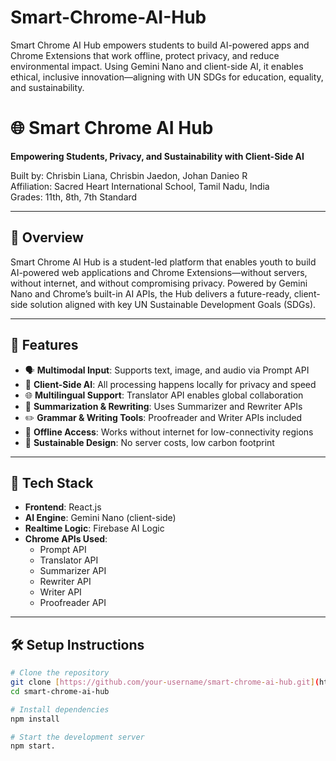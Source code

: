 # Smart-Chrome-AI-Hub
Smart Chrome AI Hub empowers students to build AI-powered apps and Chrome Extensions that work offline, protect privacy, and reduce environmental impact. Using Gemini Nano and client-side AI, it enables ethical, inclusive innovation—aligning with UN SDGs for education, equality, and sustainability.

# 🌐 Smart Chrome AI Hub

**Empowering Students, Privacy, and Sustainability with Client-Side AI**

Built by: Chrisbin Liana, Chrisbin Jaedon, Johan Danieo R  
Affiliation: Sacred Heart International School, Tamil Nadu, India  
Grades: 11th, 8th, 7th Standard

---

## 🚀 Overview

Smart Chrome AI Hub is a student-led platform that enables youth to build AI-powered web applications and Chrome Extensions—without servers, without internet, and without compromising privacy. Powered by Gemini Nano and Chrome’s built-in AI APIs, the Hub delivers a future-ready, client-side solution aligned with key UN Sustainable Development Goals (SDGs).

---

## 🌟 Features

- 🗣️ **Multimodal Input**: Supports text, image, and audio via Prompt API  
- 🔐 **Client-Side AI**: All processing happens locally for privacy and speed  
- 🌐 **Multilingual Support**: Translator API enables global collaboration  
- 📄 **Summarization & Rewriting**: Uses Summarizer and Rewriter APIs  
- ✏️ **Grammar & Writing Tools**: Proofreader and Writer APIs included  
- 📶 **Offline Access**: Works without internet for low-connectivity regions  
- 🌱 **Sustainable Design**: No server costs, low carbon footprint

---

## 🧰 Tech Stack

- **Frontend**: React.js  
- **AI Engine**: Gemini Nano (client-side)  
- **Realtime Logic**: Firebase AI Logic  
- **Chrome APIs Used**:
  - Prompt API
  - Translator API
  - Summarizer API
  - Rewriter API
  - Writer API
  - Proofreader API

---

## 🛠️ Setup Instructions

```bash
# Clone the repository
git clone [https://github.com/your-username/smart-chrome-ai-hub.git](https://github.com/CHRISBINJAEDON/Smart-Chrome-AI-Hub.git)
cd smart-chrome-ai-hub

# Install dependencies
npm install

# Start the development server
npm start.
